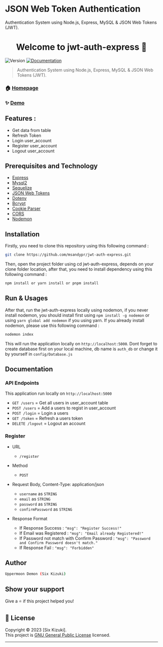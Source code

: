 # JSON Web Token Authentication
Authentication System using Node.js, Express, MySQL &amp; JSON Web Tokens (JWT).

<h1 align="center">Welcome to jwt-auth-express 👋</h1>
<p>
  <img alt="Version" src="https://img.shields.io/badge/version-1.0.0-blue.svg?cacheSeconds=2592000" />
  <a href="https://github.com/msandypr/jwt-auth-express/blob/master/README.md" target="_blank">
    <img alt="Documentation" src="https://img.shields.io/badge/documentation-yes-brightgreen.svg" />
  </a>
</p>

> Authentication System using Node.js, Express, MySQL &amp; JSON Web Tokens (JWT).

### 🏠 [Homepage](https://github.com/msandypr/jwt-auth-express)

### ✨ [Demo](https://github.com/msandypr/jwt-auth-express/blob/master/README.md)

## Features :

* Get data from table
* Refresh Token
* Login user_account
* Register user_account
* Logout user_account

## Prerequisites and Technology

- [Express](https://expressjs.com/)
- [Mysql2](https://www.npmjs.com/package/mysql2)
- [Sequelize](https://sequelize.org/)
- [JSON Web Tokens](https://jwt.io/)
- [Dotenv](https://www.dotenv.org/)
- [Bcrypt](https://www.npmjs.com/package/bcrypt)
- [Cookie Parser](https://www.npmjs.com/package/cookie-parser)
- [CORS](https://www.npmjs.com/package/cors)
- [Nodemon](https://nodemon.io/)

## Installation

Firstly, you need to clone this repository using this following command :

```sh
git clone https://github.com/msandypr/jwt-auth-express.git
```

Then, open the project folder using cd jwt-auth-express, depends on your clone folder location, after that, you need to install dependency using this following command :

```sh
npm install or yarn install or pnpm install
```
## Run & Usages

After that, run the jwt-auth-express locally using nodemon, if you never install nodemon, you should install first using `npm install -g nodemon` or using `yarn global add nodemon` if you using yarn. If you already install nodemon, please use this following command :

```sh
nodemon index
```

This will run the application locally on `http://localhost:5000`. Dont forget to create database first on your local machine, db name is `auth_db` or change it by yourself in `config/Database.js`

## Documentation

### API Endpoints
This application run locally on `http://localhost:5000`
* `GET /users` = Get all users in user_account table
* `POST /users` = Add a users to regist in user_account
* `POST /login` = Login a users
* `GET /token` = Refresh a users token
* `DELETE /logout` = Logout an account

### Register
* URL
  - `/register`
  
* Method
  - `POST`
  
* Request Body, Content-Type: application/json
  - `username` as `STRING`
  - `email` as `STRING`
  - `password` as `STRING`
  - `confirmPassword` as `STRING`
  
* Response Format
  - If Response Success : `"msg": "Register Success!"`
  - If Email was Registered : `"msg": "Email already Registered!"`
  - If Password not match with Confirm Password : `"msg": "Password and Confirm Password doesn't match."`
  - If Response Fail : `"msg": "Forbidden"`

## Author

```sh
Uppermoon Demon (Six Kizuki)
```

## Show your support

Give a ⭐️ if this project helped you!

## 📝 License

Copyright © 2023 [Six Kizuki].<br />
This project is [GNU General Public License](https://github.com/msandypr/jwt-auth-express/blob/master/LICENSE) licensed.
***
